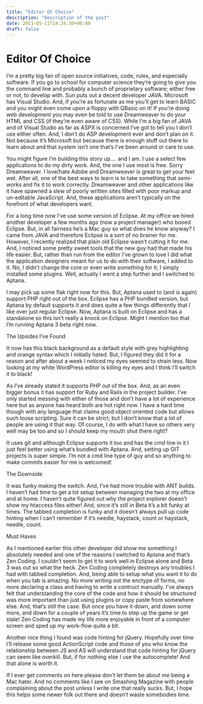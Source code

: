```yaml
---
title: "Editor Of Choice"
description: "Description of the post"
date: 2011-05-11T14:34:30+00:00
draft: false
---
```


# Editor Of Choice

I’m a pretty big fan of open source initiatives, code, rules, and especially software. If you go to school for computer science they’re going to give you the command line and probably a bunch of proprietary software; either free or not, to develop with. Sun puts out a decent developer JAVA. Microsoft has Visual Studio. And, if you’re as fortunate as me you’ll get to learn BASIC and you might even come upon a floppy with QBasic on it! If you’re doing web development you may even be told to use Dreamweaver to do your HTML and CSS (if they’re even aware of CSS). While I’m a big fan of JAVA and of Visual Studio as far as ASPX is concerned I’ve got to tell you I don’t use either often. And, I don’t do ASP development ever and don’t plan on it. Not because it’s Microsoft but because there is enough stuff out there to learn about and that system isn’t one that’s I’ve been around or care to use.

You might figure I’m building this story up…. and I am. I use a select few applications to do my dirty work. And, the one I use most is free. Sorry Dreamweaver. I love/hate Adobe and Dreamweaver is great to get your feet wet. After all, one of the best ways to learn is to take something that semi-works and fix it to work correctly. Dreamweaver and other applications like it have spawned a slew of poorly written sites filled with poor markup and un-editable JavaScript. And, these applications aren’t typically on the forefront of what developers want.

For a long time now I’ve use some version of Eclipse. At my office we hired another developer a few months ago (now a project manager) who booed Eclipse. But, in all fairness he’s a Mac guy so what does he know anyway? I came from JAVA and therefore Eclipse is a sort of no brainer for me. However, I recently realized that plain old Eclipse wasn’t cutting it for me. And, I noticed some pretty sweet tools that the new guy had that made his life easier. But, rather than run from the editor I’ve grown to love I did what the application designers meant for us to do with their software, I added to it. No, I didn’t change the core or even write something for it; I simply installed some plugins. Well, actually I went a step further and I switched to Aptana.

I may pick up some flak right now for this. But, Aptana used to (and is again) support PHP right out of the box. Eclipse has a PHP bundled version, but Aptana by default supports it and does quite a few things differently that I like over just regular Eclipse. Now, Aptana is built on Eclipse and has a standalone so this isn’t really a knock on Eclipse. Might I mention too that I’m running Aptana 3 beta right now.

The Upsides I’ve Found

It now has this black background as a default style with grey highlighting and orange syntax which I initially hated. But, I figured they did it for a reason and after about a week I noticed my eyes seemed to strain less. Now looking at my white WordPress editor is killing my eyes and I think I’ll switch it to black!

As I’ve already stated it supports PHP out of the box. And, as an even bigger bonus it has support for Ruby and Rails in the project builder. I’ve only started messing with either of those and don’t have a lot of experience here but as anyone has heard both are hot right now. I have a hard time though with any language that claims good object oriented code but allows such loose scripting. Sure it can be strict; but I don’t know that a lot of people are using it that way. Of course, I do with what I have so others very well may be too and so I should keep my mouth shut there right?

It uses git and although Eclipse supports it too and has the cmd line in it I just feel better using what’s bundled with Aptana. And, setting up GIT projects is super simple. I’m not a cmd line type of guy and so anything to make commits easier for me is welcomed!

The Downside

It was funky making the switch. And, I’ve had more trouble with ANT builds. I haven’t had time to get a lot setup between managing the two at my office and at home. I haven’t quite figured out why the project explorer doesn’t show my htaccess files either! And, since it’s still in Beta it’s a bit funky at times. The tabbed completion is funky and it doesn’t always pull up code hinting when I can’t remember if it’s needle, haystack, count or haystack, needle, count.

Must Haves

As I mentioned earlier this other developer did show me something I absolutely needed and one of the reasons I switched to Aptana and that’s Zen Coding. I couldn’t seem to get it to work well in Eclipse alone and Beta 3 was out so what the heck. Zen Coding completely destroys any troubles I had with tabbed completion. And, being able to setup what you want it to do when you tab is amazing. No more writing out the enctype of forms, no more declaring a class and having to write a contruct manually. I’ve always felt that understanding the core of the code and how it should be structured was more important than just using plugins or copy paste from somewhere else. And, that’s still the case. But once you have it down, and down some more, and down for a couple of years it’s time to step up the game or get stale! Zen Coding has made my life more enjoyable in front of a computer screen and sped up my work-flow quite a bit.

Another nice thing I found was code hinting for jQuery. Hopefully over time I’ll release some good ActionScript code and those of you who know the relationship between JS and AS will understand that code hinting for jQuery can seem like overkill. But, if for nothing else I use the autocomplete! And that alone is worth it.

If I ever get comments on here please don’t let them be about me being a Mac hater. And no comments like I see on Smashing Magazine with people complaining about the post unless I write one that really sucks. But, I hope this helps some newer folk out there and doesn’t waste somebodies time.